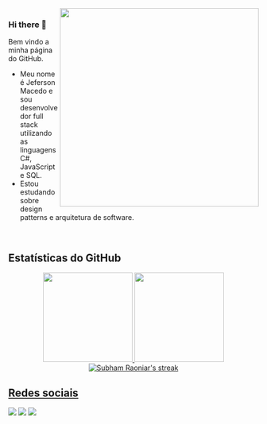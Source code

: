 <img src="https://raw.githubusercontent.com/MicaelliMedeiros/micaellimedeiros/master/image/computer-illustration.png" min-width="400px" max-width="400px" width="400px" align="right">

### Hi there 👋

Bem vindo a minha página do GitHub.

- Meu nome é Jeferson Macedo e sou desenvolvedor full stack utilizando as linguagens C#, JavaScript e SQL.
- Estou estudando sobre design patterns e arquitetura de software.

<br>

## **Estatísticas do GitHub**
<div align="center">
  <a href="https://github.com/JefMacedo">
  <img height="180em" src="https://github-readme-stats.vercel.app/api?username=JefMacedo&show_icons=true&theme=radical&include_all_commits=true&count_private=true"/>
  <img height="180em" src="https://github-readme-stats.vercel.app/api/top-langs/?username=JefMacedo&hide=html,css&langs_count=9&show&theme=radical&layout=compact"/>
</div>

<div align="center">
  <img title="🔥 Get streak stats for your profile at git.io/streak-stats" alt="Subham Raoniar's streak" src="https://github-readme-streak-stats.herokuapp.com/?user=JefMacedo&theme=radical&fire=red&currStreakNum=3797db&sideLabels=3797db&sideNums=DDDB2D&count_private=true"/>
</div>

## **Redes sociais**
  
<div> 
  <a href="https://instagram.com/jhefmacedo" target="_blank"><img src="https://img.shields.io/badge/-Instagram-%23E4405F?style=for-the-badge&logo=instagram&logoColor=white" target="_blank"></a>
  <a href = "mailto:jhef.salles@gmail.com"><img src="https://img.shields.io/badge/-Gmail-%23333?style=for-the-badge&logo=gmail&logoColor=white" target="_blank"></a>
  <a href="https://www.linkedin.com/in/jeferson-macedo" target="_blank"><img src="https://img.shields.io/badge/-LinkedIn-%230077B5?style=for-the-badge&logo=linkedin&logoColor=white" target="_blank"></a>  
</div>
<br>
<br>
